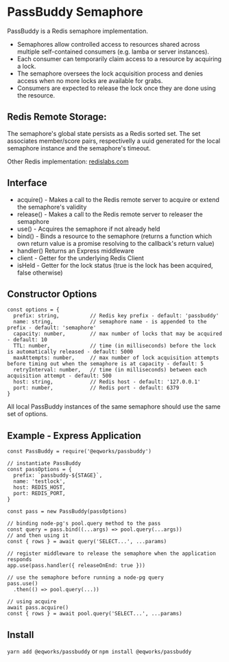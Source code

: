 # PassBuddy Semaphore
PassBuddy is a Redis semaphore implementation.
- Semaphores allow controlled access to resources shared across multiple self-contained consumers (e.g. lamba or server instances).
- Each consumer can temporarily claim access to a resource by acquiring a lock.
- The semaphore oversees the lock acquisition process and denies access when no more locks are available for grabs.
- Consumers are expected to release the lock once they are done using the resource.

## Redis Remote Storage:
The semaphore's global state persists as a Redis sorted set. The set associates member/score pairs, respectivelly a uuid generated for the local semaphore instance and the semaphore's timeout.

Other Redis implementation: [redislabs.com](https://redislabs.com/ebook/part-2-core-concepts/chapter-6-application-components-in-redis/6-3-counting-semaphores/)

## Interface
- acquire() - Makes a call to the Redis remote server to acquire or extend the semaphore's validity
- release() - Makes a call to the Redis remote server to releaser the semaphore
- use() - Acquires the semaphore if not already held
- bind() - Binds a resource to the semaphore (returns a function which own return value is a promise resolving to the callback's return value)
- handler() Returns an Express middleware
- client - Getter for the underlying Redis Client
- isHeld - Getter for the lock status (true is the lock has been acquired, false otherwise)

## Constructor Options
```
const options = {
  prefix: string,          // Redis key prefix - default: 'passbuddy'
  name: string,            // semaphore name - is appended to the prefix - default: 'semaphore'
  capacity: number,        // max number of locks that may be acquired - default: 10
  TTL: number,             // time (in milliseconds) before the lock is automatically released - default: 5000
  maxAttempts: number,     // max number of lock acquisition attempts before timing out when the semaphore is at capacity - default: 5
  retryInterval: number,   // time (in milliseconds) between each acquisition attempt - default: 500
  host: string,            // Redis host - default: '127.0.0.1'
  port: number,            // Redis port - default: 6379
}
```

All local PassBuddy instances of the same semaphore should use the same set of options.

## Example - Express Application
```
const PassBuddy = require('@eqworks/passbuddy')

// instantiate PassBuddy
const passOptions = {
  prefix: `passbuddy-${STAGE}`,
  name: 'testlock',
  host: REDIS_HOST,
  port: REDIS_PORT,
}

const pass = new PassBuddy(passOptions)

// binding node-pg's pool.query method to the pass
const query = pass.bind((...args) => pool.query(...args))
// and then using it
const { rows } = await query('SELECT...', ...params)

// register middleware to release the semaphore when the application responds
app.use(pass.handler({ releaseOnEnd: true }))

// use the semaphore before running a node-pg query
pass.use()
  .then(() => pool.query(...))

// using acquire
await pass.acquire()
const { rows } = await pool.query('SELECT...', ...params)
```

## Install
```yarn add @eqworks/passbuddy```
or ```npm install @eqworks/passbuddy```



